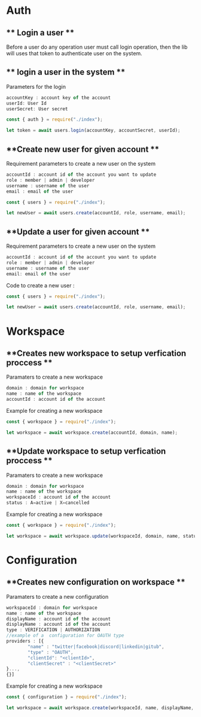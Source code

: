 # Auth

## ** Login a user  **

Before a user do any operation user must call login operation, then the lib will uses that token to authenticate user on the system.

## ** login a user in the system **
Parameters for the login

```javascript
accountKey : account key of the account
userId: User Id
userSecret: User secret
```

```javascript
const { auth } = require("./index");

let token = await users.login(accountKey, accountSecret, userId);
```


## **Create new user for given account **

Requirement parameters to create a new user on the system

```javascript
accountId : account id of the account you want to update
role : member | admin | developer
username : username of the user
email : email of the user
```

```javascript
const { users } = require("./index");

let newUser = await users.create(accountId, role, username, email);
```

## **Update a user for given account **

Requirement parameters to create a new user on the system

```javascript
accountId : account id of the account you want to update
role : member | admin | developer
username : username of the user
email: email of the user
```

Code to create a new user :
```javascript
const { users } = require("./index");

let newUser = await users.create(accountId, role, username, email);
```

# Workspace

## **Creates new workspace to setup verfication proccess  **

Paramaters to create a new workspace

```javascript
domain : domain for workspace
name : name of the workspace
accountId : account id of the account 
```

Example for creating a new workspace
```javascript
const { workspace } = require("./index");

let workspace = await workspace.create(accountId, domain, name);
```

## **Update workspace to setup verfication proccess  **

Paramaters to create a new workspace

```javascript
domain : domain for workspace
name : name of the workspace
workspaceId : account id of the account
status : A=active | X=cancelled
```

Example for creating a new workspace
```javascript
const { workspace } = require("./index");

let workspace = await workspace.update(workspaceId, domain, name, status);
```

# Configuration

## **Creates new configuration on workspace  **

Paramaters to create a new configuration

```javascript
workspaceId : domain for workspace
name : name of the workspace
displayName : account id of the account 
displayName : account id of the account 
type : VERIFICATION | AUTHORIZATION
//example of a  configuration for OAUTH type
providers : [{
        "name" : "twitter|facebook|discord|linkedin|gitub",
        "type" : "OAUTH",
        "clientId": "<clientId>",
        "clientSecret" : "<clientSecret>"
}...,
{}]
```

Example for creating a new workspace
```javascript
const { configuration } = require("./index");

let workspace = await workspace.create(workspaceId, name, displayName, type, providers);
```

